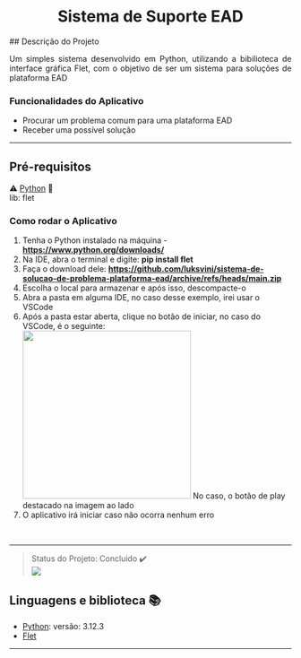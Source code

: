 <h1 align="center"> Sistema de Suporte EAD </h1>
## Descrição do Projeto
<p align="justify"> Um simples sistema desenvolvido em Python, utilizando a bibilioteca de interface gráfica Flet, com o objetivo de ser um sistema para soluções de plataforma EAD </p>

<div align="center">
</div>

### Funcionalidades do Aplicativo
- Procurar um problema comum para uma plataforma EAD <br>
- Receber uma possível solução

<hr>

## Pré-requisitos

:warning: [Python](https://www.python.org) 🐍 <br>
lib: flet


### Como rodar o Aplicativo
1. Tenha o Python instalado na máquina - <strong>https://www.python.org/downloads/</strong>
2. Na IDE, abra o terminal e digite: <strong>pip install flet</strong>
3. Faça o download dele: <strong>https://github.com/luksvini/sistema-de-solucao-de-problema-plataforma-ead/archive/refs/heads/main.zip</strong>
4. Escolha o local para armazenar e após isso, descompacte-o
5. Abra a pasta em alguma IDE, no caso desse exemplo, irei usar o VSCode
6. Após a pasta estar aberta, clique no botão de iniciar, no caso do VSCode, é o seguinte:<br>
   <img src="https://github.com/luksvini/aplicativo-lista-tarefa-python-flet/assets/169224463/65926daf-5763-4a36-981b-da10a5fa90df" width="300px"/>
   No caso, o botão de play destacado na imagem ao lado
7. O aplicativo irá iniciar caso não ocorra nenhum erro
<br>

<hr>

> Status do Projeto: Concluido :heavy_check_mark:
<br> <img src="http://img.shields.io/static/v1?label=STATUS&message=CONCLUIDO&color=GREEN&style=for-the-badge"/>


## Linguagens e biblioteca :books:

- [Python](https://www.python.org): versão: 3.12.3
- [Flet](https://flet.dev)
<hr>
<br>





